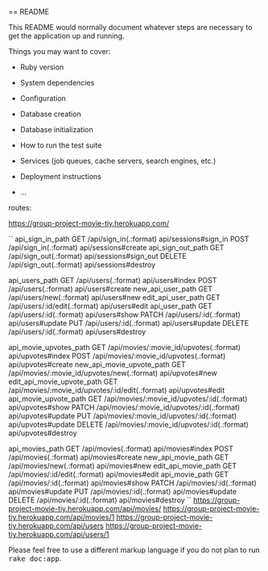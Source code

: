 == README

This README would normally document whatever steps are necessary to get the
application up and running.

Things you may want to cover:

* Ruby version

* System dependencies

* Configuration

* Database creation

* Database initialization

* How to run the test suite

* Services (job queues, cache servers, search engines, etc.)

* Deployment instructions

* ...

routes:

https://group-project-movie-tiy.herokuapp.com/

``
api_sign_in_path	GET	/api/sign_in(.:format)	api/sessions#sign_in
POST	/api/sign_in(.:format)	api/sessions#create
api_sign_out_path	GET	/api/sign_out(.:format)	api/sessions#sign_out
DELETE	/api/sign_out(.:format)	api/sessions#destroy

api_users_path	GET	/api/users(.:format)	api/users#index
POST	/api/users(.:format)	api/users#create
new_api_user_path	GET	/api/users/new(.:format)	api/users#new
edit_api_user_path	GET	/api/users/:id/edit(.:format)	api/users#edit
api_user_path	GET	/api/users/:id(.:format)	api/users#show
PATCH	/api/users/:id(.:format)	api/users#update
PUT	/api/users/:id(.:format)	api/users#update
DELETE	/api/users/:id(.:format)	api/users#destroy

api_movie_upvotes_path	GET	/api/movies/:movie_id/upvotes(.:format)	api/upvotes#index
POST	/api/movies/:movie_id/upvotes(.:format)	api/upvotes#create
new_api_movie_upvote_path	GET	/api/movies/:movie_id/upvotes/new(.:format)	api/upvotes#new
edit_api_movie_upvote_path	GET	/api/movies/:movie_id/upvotes/:id/edit(.:format)	api/upvotes#edit
api_movie_upvote_path	GET	/api/movies/:movie_id/upvotes/:id(.:format)	api/upvotes#show
PATCH	/api/movies/:movie_id/upvotes/:id(.:format)	api/upvotes#update
PUT	/api/movies/:movie_id/upvotes/:id(.:format)	api/upvotes#update
DELETE	/api/movies/:movie_id/upvotes/:id(.:format)	api/upvotes#destroy

api_movies_path	GET	/api/movies(.:format)	api/movies#index
POST	/api/movies(.:format)	api/movies#create
new_api_movie_path	GET	/api/movies/new(.:format)	api/movies#new
edit_api_movie_path	GET	/api/movies/:id/edit(.:format)	api/movies#edit
api_movie_path	GET	/api/movies/:id(.:format)	api/movies#show
PATCH	/api/movies/:id(.:format)	api/movies#update
PUT	/api/movies/:id(.:format)	api/movies#update
DELETE	/api/movies/:id(.:format)	api/movies#destroy
``
https://group-project-movie-tiy.herokuapp.com/api/movies/
https://group-project-movie-tiy.herokuapp.com/api/movies/1
https://group-project-movie-tiy.herokuapp.com/api/users
https://group-project-movie-tiy.herokuapp.com/api/users/1

Please feel free to use a different markup language if you do not plan to run
<tt>rake doc:app</tt>.
